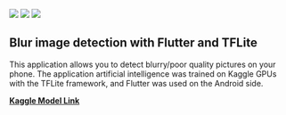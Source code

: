 ![](https://img.shields.io/badge/Android-3DDC84?style=for-the-badge&logo=android&logoColor=white) ![](https://img.shields.io/badge/Flutter-02569B?style=for-the-badge&logo=flutter&logoColor=white) ![](https://img.shields.io/badge/TensorFlow-FF6F00?style=for-the-badge&logo=tensorflow&logoColor=white)

## Blur image detection with Flutter and TFLite

This application allows you to detect blurry/poor quality pictures on your phone. The application artificial intelligence was trained on Kaggle GPUs with the TFLite framework, and Flutter was used on the Android side.

[**Kaggle Model Link**](https://www.kaggle.com/code/ahmetfurkandemr/blur-detection-with-tflite)

[](https://user-images.githubusercontent.com/54184905/164628096-37ab3d2a-62b6-40c0-80b9-56ab329dec8d.mp4)

